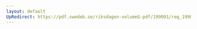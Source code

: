```yaml
---
layout: default
UpRedirect: https://pdf.swedeb.se/riksdagen-volumeG-pdf/199091/reg_199091/reg_199091_0679.pdf
---
```

